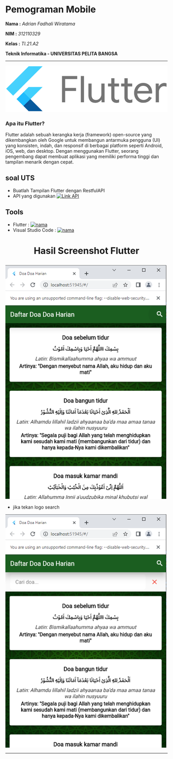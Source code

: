 # **Pemograman Mobile**

**Nama :** _Adrian Fadhali Wiratama_

**NIM :** _312110329_

**Kelas :** _TI.21.A2_

**Teknik Informatika - UNIVERSITAS PELITA BANGSA**

---

![gambar](README_img/flutter.png)

### Apa itu Flutter?
Flutter adalah sebuah kerangka kerja (framework) open-source yang dikembangkan oleh Google untuk membangun antarmuka pengguna (UI) yang konsisten, indah, dan responsif di berbagai platform seperti Android, iOS, web, dan desktop. Dengan menggunakan Flutter, seorang pengembang dapat membuat aplikasi yang memiliki performa tinggi dan tampilan menarik dengan cepat.


## soal UTS

- Buatlah Tampilan Flutter dengan RestfulAPI 
- API yang digunakan [![Link API](https://img.shields.io/badge/Link%20-%20API%20-%20green)](https://doa-doa-api-ahmadramadhan.fly.dev/api)

## Tools

- Flutter : [![nama](https://img.shields.io/badge/-Flutter-02569B?style=flat-square&logo=flutter&link=https://github.com/LuizCarlosAbbott/)](https://docs.flutter.dev/get-started/install?gclid=CjwKCAjw2K6lBhBXEiwA5RjtCQdRQnJdOx2Y0I81vRVMaqr79GJU5C8uNKfHLGUEoroASVwFWtLwTRoC0NEQAvD_BwE&gclsrc=aw.ds)
- Visual Studio Code : [![nama](http://img.shields.io/badge/-VS%20Code-007ACC?style=flat-square&logo=visual-studio-code&logoColor=ffffff)](https://code.visualstudio.com/download)

# <p align="center">Hasil Screenshot Flutter</p>

![gambar](README_img/hasil1.png)

- jika tekan logo search

![gambar](README_img/hasil2.png)

---








